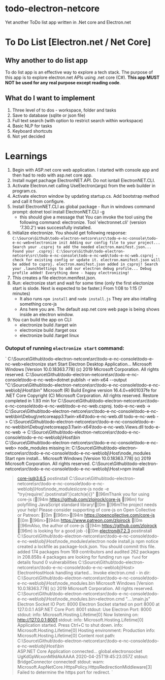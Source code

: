 # todo-electron-netcore
Yet another ToDo list app written in .Net core and Electron.net

# To Do List [Electron.net / Net Core]

## Why another to do list app
To do list app is an effective way to explore a tech stack. The purpose of this app is to explore electron.net APIs using .net core (C#). **This app MUST NOT be used for any real purpose except reading code**.

## What do I want to implement
1. Three level of to dos - workspace, folder and tasks
2. Save to database (sqlite or json file)
3. Full text search (with option to restrict search within workspace)
4. Basic NLP for tasks
5. Keyboard shortcuts
6. Not yet decided


# Learnings
1. Begin with ASP.net core web application. I started with console app and then had to redo with asp.net core app.
2. Install nuget pachage ElectronNET.API. Do not isntall ElectronNET.CLI.
3. Activate Electron.net calling UseElectron(args) from the web builder in program.cs.
4. Activate electron window by updating startup.cs. Add bootstrap method and call it from configure.
5. Install ElectronNET.CLI as global package - Run in windows command prompt:  dotnet tool install ElectronNET.CLI -g
    - this should give a message that You can invoke the tool using the following command: electronize. Tool 'electronnet.cli' (version '7.30.2') was successfully installed.
6. Initialize electronize. You should get following response:
`
	C:\Source\Github\todo-electron-netcore\src\todo-e-nc-console\todo-e-nc-web>electronize init
	Adding our config file to your project...
	Search your .csproj to add the needed electron.manifest.json...
	Found your .csproj: C:\Source\Github\todo-electron-netcore\src\todo-e-nc-console\todo-e-nc-web\todo-e-nc-web.csproj - check for existing config or update it.
	electron.manifest.json will be added to csproj.
	electron.manifest.json added in csproj!
	Search your .launchSettings to add our electron debug profile...
	Debug profile added!
	Everything done - happy electronizing!
`
7. This creates a file electron.menifest.json.
8. Run: electronize start and wait for some time (only the first electonize start is slode. Next is expected to be faster.) From 1:08 to 1:15 (7 minutes)
    - It also runs `npm install` and  `node install.js` They are also intalling something core-js
    - Ans here you are. The default asp.net core web page is being shows inside an electron window.
9. You can build the app on CLI:
    - electronize build /target win
    - electronize build /target osx
    - electronize build /target linux


### Outoput of running `electronize start` command:

`
C:\Source\Github\todo-electron-netcore\src\todo-e-nc-console\todo-e-nc-web>electronize start
Start Electron Desktop Application...
Microsoft Windows [Version 10.0.18363.778]
(c) 2019 Microsoft Corporation. All rights reserved.
C:\Source\Github\todo-electron-netcore\src\todo-e-nc-console\todo-e-nc-web>dotnet publish -r win-x64 --output "C:\Source\Github\todo-electron-netcore\src\todo-e-nc-console\todo-e-nc-web\obj\Host\bin"
Microsoft (R) Build Engine version 16.4.0+e901037fe for .NET Core
Copyright (C) Microsoft Corporation. All rights reserved.
  Restore completed in 1.93 min for C:\Source\Github\todo-electron-netcore\src\todo-e-nc-console\todo-e-nc-web\todo-e-nc-web.csproj.
  todo-e-nc-web -> C:\Source\Github\todo-electron-netcore\src\todo-e-nc-console\todo-e-nc-web\bin\Debug\netcoreapp3.1\win-x64\todo-e-nc-web.dll
  todo-e-nc-web -> C:\Source\Github\todo-electron-netcore\src\todo-e-nc-console\todo-e-nc-web\bin\Debug\netcoreapp3.1\win-x64\todo-e-nc-web.Views.dll
  todo-e-nc-web -> C:\Source\Github\todo-electron-netcore\src\todo-e-nc-console\todo-e-nc-web\obj\Host\bin\
C:\Source\Github\todo-electron-netcore\src\todo-e-nc-console\todo-e-nc-web>
node_modules missing in: C:\Source\Github\todo-electron-netcore\src\todo-e-nc-console\todo-e-nc-web\obj\Host\node_modules
Start npm install...
Microsoft Windows [Version 10.0.18363.778]
(c) 2019 Microsoft Corporation. All rights reserved.
C:\Source\Github\todo-electron-netcore\src\todo-e-nc-console\todo-e-nc-web\obj\Host>npm install
> core-js@3.6.5 postinstall C:\Source\Github\todo-electron-netcore\src\todo-e-nc-console\todo-e-nc-web\obj\Host\node_modules\core-js
> node -e "try{require('./postinstall')}catch(e){}"
[96mThank you for using core-js ([94m https://github.com/zloirock/core-js [96m) for polyfilling JavaScript standard library![0m
[96mThe project needs your help! Please consider supporting of core-js on Open Collective or Patreon: [0m
[96m>[94m https://opencollective.com/core-js [0m
[96m>[94m https://www.patreon.com/zloirock [0m
[96mAlso, the author of core-js ([94m https://github.com/zloirock [96m) is looking for a good job -)[0m
> electron@7.2.3 postinstall C:\Source\Github\todo-electron-netcore\src\todo-e-nc-console\todo-e-nc-web\obj\Host\node_modules\electron
> node install.js
npm notice created a lockfile as package-lock.json. You should commit this file.
added 174 packages from 169 contributors and audited 262 packages in 208.858s
4 packages are looking for funding
  run `npm fund` for details
found 0 vulnerabilities
C:\Source\Github\todo-electron-netcore\src\todo-e-nc-console\todo-e-nc-web\obj\Host>
ElectronHostHook handling started...
Invoke electron.cmd - in dir: C:\Source\Github\todo-electron-netcore\src\todo-e-nc-console\todo-e-nc-web\obj\Host\node_modules\.bin
Microsoft Windows [Version 10.0.18363.778]
(c) 2019 Microsoft Corporation. All rights reserved.
C:\Source\Github\todo-electron-netcore\src\todo-e-nc-console\todo-e-nc-web\obj\Host\node_modules\.bin>electron.cmd "..\..\main.js"
Electron Socket IO Port: 8000
Electron Socket started on port 8000 at 127.0.0.1
ASP.NET Core Port: 8001
stdout: Use Electron Port: 8000
stdout: info: Microsoft.Hosting.Lifetime[0]
      Now listening on: http://127.0.0.1:8001
stdout: info: Microsoft.Hosting.Lifetime[0]
      Application started. Press Ctrl+C to shut down.
info: Microsoft.Hosting.Lifetime[0]
      Hosting environment: Production
info: Microsoft.Hosting.Lifetime[0]
      Content root path: C:\Source\Github\todo-electron-netcore\src\todo-e-nc-console\todo-e-nc-web\obj\Host\bin\
ASP.NET Core Application connected... global.electronsocket UgKdGpWcxonM9dAkAAAA 2020-04-25T19:45:23.057Z
stdout: BridgeConnector connected!
stdout: warn: Microsoft.AspNetCore.HttpsPolicy.HttpsRedirectionMiddleware[3]
      Failed to determine the https port for redirect.
`



